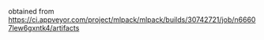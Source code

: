 obtained from https://ci.appveyor.com/project/mlpack/mlpack/builds/30742721/job/n66607lew6gxntk4/artifacts
